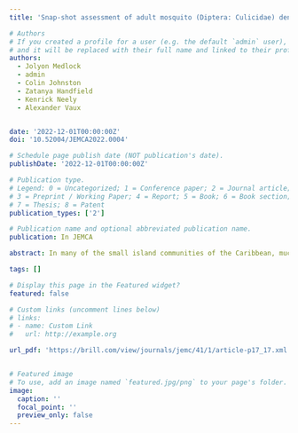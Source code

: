 ```yaml
---
title: 'Snap-shot assessment of adult mosquito (Diptera: Culicidae) densities on the Turks and Caicos Islands, February 2022'

# Authors
# If you created a profile for a user (e.g. the default `admin` user), write the username (folder name) here
# and it will be replaced with their full name and linked to their profile.
authors:
  - Jolyon Medlock
  - admin
  - Colin Johnston
  - Zatanya Handfield
  - Kenrick Neely
  - Alexander Vaux


date: '2022-12-01T00:00:00Z'
doi: '10.52004/JEMCA2022.0004'

# Schedule page publish date (NOT publication's date).
publishDate: '2022-12-01T00:00:00Z'

# Publication type.
# Legend: 0 = Uncategorized; 1 = Conference paper; 2 = Journal article;
# 3 = Preprint / Working Paper; 4 = Report; 5 = Book; 6 = Book section;
# 7 = Thesis; 8 = Patent
publication_types: ['2']

# Publication name and optional abbreviated publication name.
publication: In JEMCA

abstract: In many of the small island communities of the Caribbean, much of the vector surveillance effort is focused on house-to-house peri-focal surveys to collect data on larval indices. Adult mosquito trapping is not always routine or affordable and is usually focused on ad hoc biting issues or small-scale investigations. This makes understanding the relative importance and densities of the common urban mosquitoes, such as *Aedes* *aegypti* and *Culex* *quinquefasciatus*, problematic. This snap-shot survey in February 2022 using BG-Sentinel traps at 30 different locations across five islands of the Turks and Caicos, aimed to provide the first island-wide assessment of urban mosquito densities. In total, 2,820 adult mosquitoes were collected over 285 trap nights. *Aedes* *aegypti* was most common on the island of Providenciales, with very low densities recorded on South Caicos, North and Middle Caicos, with *Ae*. *aegypti* most highly abundant in the main commercial centres. The highest densities of *Cx*. *quinquefasciatus* were trapped on North Caicos. Small numbers of other species were also collected, including the first record of *Anopheles* in TCI. This established framework of trapping and initial assessment provides a platform for continued monitoring of mosquitoes in TCI to better inform mosquito-borne disease risk assessment and future vector control efforts.

tags: []

# Display this page in the Featured widget?
featured: false

# Custom links (uncomment lines below)
# links:
# - name: Custom Link
#   url: http://example.org

url_pdf: 'https://brill.com/view/journals/jemc/41/1/article-p17_17.xml'


# Featured image
# To use, add an image named `featured.jpg/png` to your page's folder.
image:
  caption: ''
  focal_point: ''
  preview_only: false
---
```

